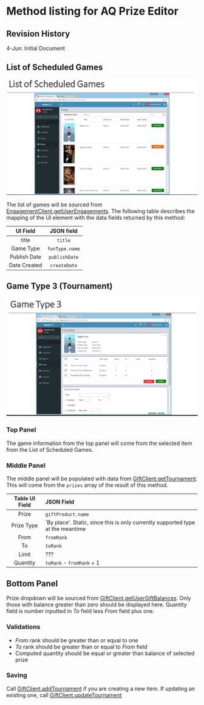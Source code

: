 # Method listing for AQ Prize Editor

## Revision History
4-Jun: Initial Document

## List of Scheduled Games

![List of scheduled games](https://raw.githubusercontent.com/AQSoftware/aq-prize-editor/master/docs/img/list_of_scheduled_games.png)

The list of games will be sourced from [EngagementClient.getUserEngagements](http://fma-sdk.s3-website-ap-southeast-1.amazonaws.com/doc/aq-api-client/class/src/EngagementClient.js~EngagementClient.html#instance-method-getUserEngagements). The following table describes the mapping of the UI element with the data fields returned by this method:

| UI Field | JSON field |
| :------: | :--------: |
| title    | `title`    |
| Game Type | `funType.name` |
| Publish Date | `publishDate` |
| Date Created | `createDate` |


## Game Type 3 (Tournament)
![Game Type 3 (Tournament)](https://raw.githubusercontent.com/AQSoftware/aq-prize-editor/master/docs/img/game_type_3.png)
### Top Panel
The game information from the top panel will come from the selected item from the List of Scheduled Games.

### Middle Panel
The middle panel will be populated with data from [GiftClient.getTournament](http://fma-sdk.s3-website-ap-southeast-1.amazonaws.com/doc/aq-api-client/class/src/GiftClient.js~GiftClient.html#instance-method-getTournament). This will come from the `prizes` array of the result of this method.

| Table UI Field | JSON Field |
| :------------: | :--------- |
| Prize | `giftProduct.name` |
| Prize Type | 'By place'. Static, since this is only currently supported type at the meantime |
| From | `fromRank` |
| To | `toRank` |
| Limit | ??? |
| Quantity | `toRank` - `fromRank` + 1 |

## Bottom Panel
Prize dropdown will be sourced from [GiftClient.getUserGiftBalances](http://fma-sdk.s3-website-ap-southeast-1.amazonaws.com/doc/aq-api-client/class/src/GiftClient.js~GiftClient.html#instance-method-getUserGiftBalances). Only those with balance greater than zero should be displayed here. Quantity field is number inputted in *To* field less *From* field plus one.

### Validations
* *From* rank should be greater than or equal to one
* *To* rank should be greater than or equal to *From* field
* Computed quantity should be equal or greater than balance of selected prize

### Saving

Call [GiftClient.addTournament](http://fma-sdk.s3-website-ap-southeast-1.amazonaws.com/doc/aq-api-client/class/src/GiftClient.js~GiftClient.html#instance-method-addTournament) if you are creating a new item. If updating an existing one, call [GiftClient.updateTournament](http://fma-sdk.s3-website-ap-southeast-1.amazonaws.com/doc/aq-api-client/class/src/GiftClient.js~GiftClient.html#instance-method-updateTournament)



